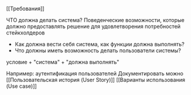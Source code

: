 
[[Требования]]

ЧТО должна делать система?
Поведенческие возможности, которые должно предоставлять решение для удовлетворения потребностей стейкхолдеров
- Как должна вести себя система, как функции должна выполнять?
- Что должны иметь возможность делать пользователи системы?

условие + "система" + "должна выполнять"


Например: аутентификация пользователей
Документировать можно [[Пользовательская история (User Story)]]
[[Варианты использования (Use case)]]